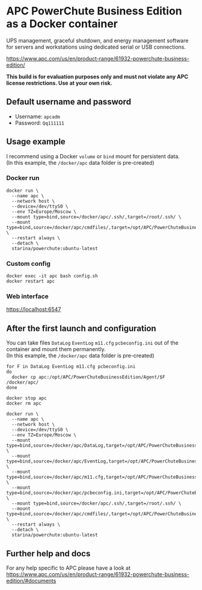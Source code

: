 # APC PowerChute Business Edition as a Docker container

UPS management, graceful shutdown, and energy management software for servers and workstations using dedicated serial or USB connections.

<https://www.apc.com/us/en/product-range/61932-powerchute-business-edition/>

**This build is for evaluation purposes only and must not violate any APC license restrictions. Use at your own risk.**

## Default username and password
- Username: `apcadm`
- Password: `Qq111111`

## Usage example
I recommend using a Docker `volume` or `bind` mount for persistent data.  
(In this example, the `/docker/apc` data folder is pre-created)

### Docker run
```
docker run \
  --name apc \
  --network host \
  --device=/dev/ttyS0 \
  --env TZ=Europe/Moscow \
  --mount type=bind,source=/docker/apc/.ssh/,target=/root/.ssh/ \
  --mount type=bind,source=/docker/apc/cmdfiles/,target=/opt/APC/PowerChuteBusinessEdition/Agent/cmdfiles/ \
  --restart always \
  --detach \
  starina/powerchute:ubuntu-latest
```

### Custom config
```
docker exec -it apc bash config.sh
docker restart apc
```
### Web interface
<https://localhost:6547>

## After the first launch and configuration

You can take files `DataLog` `EventLog` `m11.cfg` `pcbeconfig.ini` out of the container and mount them permanently.  
(In this example, the `/docker/apc` data folder is pre-created)

```
for F in DataLog EventLog m11.cfg pcbeconfig.ini
do
  docker cp apc:/opt/APC/PowerChuteBusinessEdition/Agent/$F /docker/apc/
done

docker stop apc
docker rm apc

docker run \
  --name apc \
  --network host \
  --device=/dev/ttyS0 \
  --env TZ=Europe/Moscow \
  --mount type=bind,source=/docker/apc/DataLog,target=/opt/APC/PowerChuteBusinessEdition/Agent/DataLog \
  --mount type=bind,source=/docker/apc/EventLog,target=/opt/APC/PowerChuteBusinessEdition/Agent/EventLog \
  --mount type=bind,source=/docker/apc/m11.cfg,target=/opt/APC/PowerChuteBusinessEdition/Agent/m11.cfg \
  --mount type=bind,source=/docker/apc/pcbeconfig.ini,target=/opt/APC/PowerChuteBusinessEdition/Agent/pcbeconfig.ini \
  --mount type=bind,source=/docker/apc/.ssh/,target=/root/.ssh/ \
  --mount type=bind,source=/docker/apc/cmdfiles/,target=/opt/APC/PowerChuteBusinessEdition/Agent/cmdfiles/ \
  --restart always \
  --detach \
  starina/powerchute:ubuntu-latest
```

## Further help and docs
For any help specific to APC please have a look at <https://www.apc.com/us/en/product-range/61932-powerchute-business-edition/#documents>

